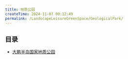 ```yaml
---
title: 地质公园
createTime: 2024-11-07 00:12:49
permalink: /LandscapeLeisureGreenSpace/GeologicalPark/
---
```


## 目录
- [大鹏半岛国家地质公园](./1.大鹏半岛国家地质公园.md)
